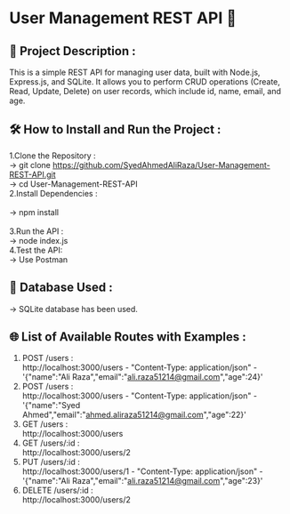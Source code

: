 # User Management REST API 🚀
## 📖 Project Description :
This is a simple REST API for managing user data, built with Node.js, Express.js, and SQLite. It allows you to perform CRUD operations (Create, Read, Update, Delete) on user records, which include id, name, email, and age.
## 🛠️ How to Install and Run the Project :
1.Clone the Repository :<br>
-> git clone https://github.com/SyedAhmedAliRaza/User-Management-REST-API.git<br>
-> cd User-Management-REST-API <br> 
2.Install Dependencies :<br>  
-> npm install<br>  
3.Run the API : <br>
-> node index.js <br>
4.Test the API: <br>
-> Use Postman  <br>
## 💾 Database Used : <br>
-> SQLite database has been used. <br>
## 🌐 List of Available Routes with Examples :<br>
1. POST /users :  <br>
http://localhost:3000/users - "Content-Type: application/json" - '{"name":"Ali Raza","email":"ali.raza51214@gmail.com","age":24}' <br>
2. POST /users :  <br>
http://localhost:3000/users - "Content-Type: application/json" - '{"name":"Syed Ahmed","email":"ahmed.aliraza51214@gmail.com","age":22}'  <br>
3. GET /users :  <br>
http://localhost:3000/users <br> 
4. GET /users/:id : <br>
http://localhost:3000/users/2  <br>
5. PUT /users/:id :  <br>
http://localhost:3000/users/1 - "Content-Type: application/json" - '{"name":"Ali Raza","email":"ali.raza51214@gmail.com","age":23}' <br>
6. DELETE /users/:id :  <br>
http://localhost:3000/users/2  

